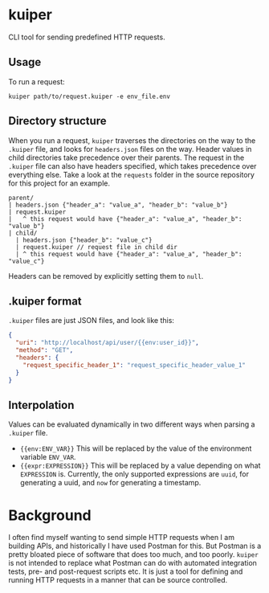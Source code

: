 # kuiper

CLI tool for sending predefined HTTP requests.

## Usage

To run a request:

`kuiper path/to/request.kuiper -e env_file.env`

## Directory structure

When you run a request, `kuiper` traverses the directories on the way to the `.kuiper` file, and looks for `headers.json` files on the way. Header values in child directories take precedence over their parents. The request in the `.kuiper` file can also have headers specified, which takes precedence over everything else. Take a look at the `requests` folder in the source repository for this project for an example.

```
parent/
| headers.json {"header_a": "value_a", "header_b": "value_b"}
| request.kuiper
|   ^ this request would have {"header_a": "value_a", "header_b": "value_b"}
| child/
  | headers.json {"header_b": "value_c"}
  | request.kuiper // request file in child dir
  | ^ this request would have {"header_a": "value_a", "header_b": "value_c"}
```

Headers can be removed by explicitly setting them to `null`.

## .kuiper format

`.kuiper` files are just JSON files, and look like this:

```json
{
  "uri": "http://localhost/api/user/{{env:user_id}}",
  "method": "GET",
  "headers": {
    "request_specific_header_1": "request_specific_header_value_1"
  }
}
```

## Interpolation

Values can be evaluated dynamically in two different ways when parsing a `.kuiper` file.

- `{{env:ENV_VAR}}`
  This will be replaced by the value of the environment variable `ENV_VAR`.
- `{{expr:EXPRESSION}}`
  This will be replaced by a value depending on what `EXPRESSION` is. Currently, the only supported expressions are `uuid`, for generating a uuid, and `now` for generating a timestamp.

# Background

I often find myself wanting to send simple HTTP requests when I am building APIs, and historically I have used Postman for this. But Postman is a pretty bloated piece of software that does too much, and too poorly. `kuiper` is not intended to replace what Postman can do with automated integration tests, pre- and post-request scripts etc. It is just a tool for defining and running HTTP requests in a manner that can be source controlled.
